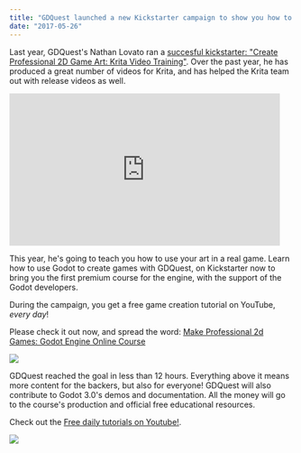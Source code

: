 ```yaml
---
title: "GDQuest launched a new Kickstarter campaign to show you how to make 2d games with the open source game engine Godot"
date: "2017-05-26"
---
```


Last year, GDQuest's Nathan Lovato ran a [succesful kickstarter: "Create Professional 2D Game Art: Krita Video Training"](https://www.kickstarter.com/projects/gdquest/make-professional-2d-games-godot-engine-online-cou?ref=project_link). Over the past year, he has produced a great number of videos for Krita, and has helped the Krita team out with release videos as well.

<iframe src="https://www.kickstarter.com/projects/gdquest/make-professional-2d-games-godot-engine-online-cou/widget/video.html" width="480" height="270" frameborder="0" scrolling="no"></iframe>

This year, he's going to teach you how to use your art in a real game. Learn how to use Godot to create games with GDQuest, on Kickstarter now to bring you the first premium course for the engine, with the support of the Godot developers.

During the campaign, you get a free game creation tutorial on YouTube, _every day_!

Please check it out now, and spread the word: [Make Professional 2d Games: Godot Engine Online Course](https://kck.st/2q8BEGb)

[![](/images/posts/2017/Godot-Kickstarter-stretch-goal-level.png)](https://krita.org/wp-content/uploads/2017/05/Godot-Kickstarter-stretch-goal-level.png)

GDQuest reached the goal in less than 12 hours. Everything above it means more content for the backers, but also for everyone! GDQuest will also contribute to Godot 3.0's demos and documentation. All the money will go to the course's production and official free educational resources.

Check out the [Free daily tutorials on Youtube!](https://youtube.com/playlist?list=PLhqJJNjsQ7KEr_YlibZ3SBuzfw9xwGduK).

[![](/images/posts/2017/Godot-Kickstarter-promo-banner.jpg)](https://krita.org/wp-content/uploads/2017/05/Godot-Kickstarter-promo-banner.jpg)
